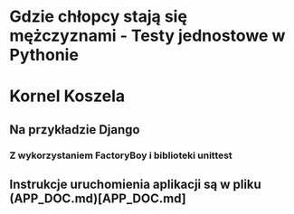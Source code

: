 # Gdzie chłopcy stają się mężczyznami - Testy jednostowe w Pythonie
# Kornel Koszela
## Na przykładzie Django
### Z wykorzystaniem FactoryBoy i biblioteki unittest

## Instrukcje uruchomienia aplikacji są w pliku (APP_DOC.md)[APP_DOC.md]
